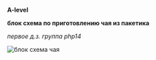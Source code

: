 **A-level**

**блок схема по приготовлению чая из пакетика**

_первое д.з. группа php14_

![блок схема чая](https://user-images.githubusercontent.com/9200211/125741956-2e3394b5-45ed-4c76-bb95-b4d44d032c2c.png)
